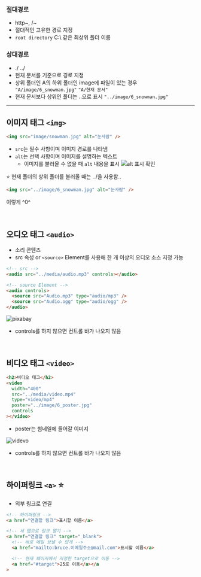 ### 절대경로

- http~, /~
- 절대적인 고유한 경로 지정
- `root directory` C:\ 같은 최상위 폴더 이름

### 상대경로

- ./ ../
- 현재 문서를 기준으로 경로 지정
- 상위 폴더인 A의 하위 폴더인 image에 파일이 있는 경우
  `"A/image/6_snowman.jpg"`
  `"A/현재 문서"`
- 현재 문서보다 상위인 폴더는 ..으로 표시
  `"../image/6_snowman.jpg"`

---

## 이미지 태그 `<img>`

```html
<img src="image/snowman.jpg" alt="눈사람" />
```

- `src`는 필수 사항이며 이미지 경로를 나타냄
- `alt`는 선택 사항이며 이미지를 설명하는 텍스트
  - 이미지를 불러올 수 없을 때 `alt` 내용을 표시
    ![alt 표시 확인](https://velog.velcdn.com/images/oigu529/post/d1304a99-bc54-425f-a2b6-3076b296df9f/image.png)

⭐ 현재 폴더의 상위 폴더를 불러올 때는 ../을 사용함..

```html
<img src="../image/6_snowman.jpg" alt="눈사람" />
```

이렇게 ^0^

<br>

## 오디오 태그 `<audio>`

- 소리 콘텐츠
- src 속성 or `<source>` Element를 사용해 한 개 이상의 오디오 소스 지정 가능

```html
<!-- src -->
<audio src="../media/audio.mp3" controls></audio>

<!-- source Element -->
<audio controls>
  <source src="Audio.mp3" type="audio/mp3" />
  <source src="Audio.ogg" type="audio/ogg" />
</audio>
```

![pixabay](https://velog.velcdn.com/images/oigu529/post/b8108b54-d4ce-4253-af46-8774a6cbb518/image.png)

- controls를 하지 않으면 컨트롤 바가 나오지 않음

<br>

## 비디오 태그 `<video>`

```html
<h2>비디오 태그</h2>
<video
  width="400"
  src="../media/video.mp4"
  type="video/mp4"
  poster="../image/6_poster.jpg"
  controls
></video>
```

- poster는 썸네일에 들어갈 이미지

![videvo](https://velog.velcdn.com/images/oigu529/post/025881f9-aadb-4ed0-accb-9724f5cc7cc9/image.png)

- controls를 하지 않으면 컨트롤 바가 나오지 않음

<br>

## 하이퍼링크 `<a>` ⭐

- 외부 링크로 연결

```html
<!-- 하이퍼링크 -->
<a href="연결할 링크">표시할 이름</a>

<!-- 새 탭으로 링크 열기 -->
<a href="연결할 링크" target="_blank">
  <!-- 바로 메일 보낼 수 있게 -->
  <a href="mailto:bruce.이메일주소@mail.com">표시할 이름</a>

  <!-- 현재 페이지에서 지정한 target으로 이동 -->
  <a href="#target">25로 이동</a></a
>
```
